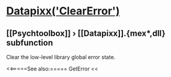 # [Datapixx('ClearError')](Datapixx-ClearError) 
## [[Psychtoolbox]] &#8250; [[Datapixx]].{mex*,dll} subfunction


Clear the low-level library global error state.  
  


<<=====See also:=====
GetError
<<